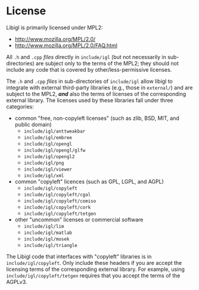 # License

Libigl is primarily licensed under MPL2:

- http://www.mozilla.org/MPL/2.0/
- http://www.mozilla.org/MPL/2.0/FAQ.html

All `.h` and `.cpp` _files_ directly in `include/igl` (but not necessarily in
sub-directories) are subject only to the terms of the MPL2; they should not
include any code that is covered by other/less-permissive licenses.

The `.h` and `.cpp` _files_ in sub-directories of `include/igl` allow libigl to
integrate with external third-party libraries (e.g., those in `external/`) and
are subject to the MPL2, _**and**_ also the terms of licenses of the
corresponding external library.  The licenses used by these libraries fall under
three categories:

- common "free, non-copyleft licenses" (such as zlib, BSD, MIT, and public
  domain)
  - `include/igl/anttweakbar`
  - `include/igl/embree`
  - `include/igl/opengl`
  - `include/igl/opengl/glfw`
  - `include/igl/opengl2`
  - `include/igl/png`
  - `include/igl/viewer`
  - `include/igl/xml`
- common "copyleft" licences (such as GPL, LGPL, and AGPL)
  - `include/igl/copyleft`
  - `include/igl/copyleft/cgal`
  - `include/igl/copyleft/comiso`
  - `include/igl/copyleft/cork`
  - `include/igl/copyleft/tetgen`
- other "uncommon" licenses or commercial software
  - `include/igl/lim`
  - `include/igl/matlab`
  - `include/igl/mosek`
  - `include/igl/triangle`

The Libigl code that interfaces with "copyleft" libraries is in
`include/igl/copyleft`.  Only include these headers if you are accept the
licensing terms of the corresponding external library.  For example, using
`include/igl/copyleft/tetgen` requires that you accept the terms of the AGPLv3.
